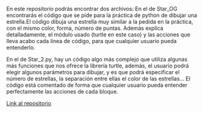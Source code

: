 En este repositorio podrás encontrar dos archivos:
En el de Star_OG encontrarás el código que se pide para la práctica de python de dibujar una estrella.El código dibuja una estrella
muy similar a la pedida en la práctica, con el mismo color, forma, número de puntas. Además explica detalladamente, el módulo
usado (turtle en este caso) y las acciones que lleva acabo cada línea de código, para que cualquier usuario pueda entenderlo.

En el de Star_2.py, hay un código algo más complejo que utiliza algunas más funciones que nos ofrece la librería turtle, además,
el usuario podrá elegir algunos parámetros para dibujar, y es que podrá especificar el número de estrellas, la separación entre ellas
el color de las estrellas... El código está comentado de forma que cualquier usuario pueda entender perfectamente las acciones de cada
bloque.

[Link al repositorio](https://github.com/Valdi183/Star_python)
